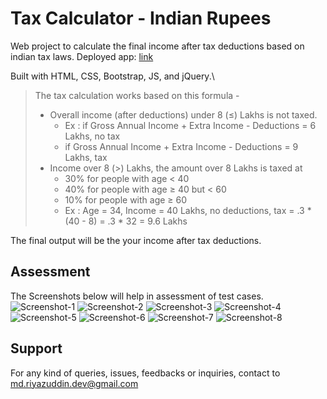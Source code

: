 # Tax Calculator - Indian Rupees
Web project to calculate the final income after tax deductions based on indian tax laws.
Deployed app: [link](https://tax-calculator-inr.web.app)

Built with HTML, CSS, Bootstrap, JS, and jQuery.\

>The tax calculation works based on this formula -
>- Overall income (after deductions) under 8 (≤) Lakhs is not taxed.
>    - Ex : if Gross Annual Income + Extra Income - Deductions =  6 Lakhs, no tax
>    - if Gross Annual Income + Extra Income - Deductions =  9 Lakhs, tax
>- Income over 8 (>) Lakhs, the amount over 8 Lakhs is taxed at
>    - 30% for people with age < 40
>    - 40% for people with age ≥ 40 but < 60
>    - 10% for people with age ≥ 60
>    - Ex : Age = 34, Income = 40 Lakhs, no deductions, tax = .3 * (40 - 8) = .3 * 32 = 9.6 Lakhs

The final output will be the your income after tax deductions.

## Assessment
The Screenshots below will help in assessment of test cases.
![Screenshot-1](https://tax-calculator-inr.web.app/screenshots/Screenshot1.png)
![Screenshot-2](https://tax-calculator-inr.web.app/screenshots/Screenshot2.png)
![Screenshot-3](https://tax-calculator-inr.web.app/screenshots/Screenshot3.png)
![Screenshot-4](https://tax-calculator-inr.web.app/screenshots/Screenshot4.png)
![Screenshot-5](https://tax-calculator-inr.web.app/screenshots/Screenshot5.png)
![Screenshot-6](https://tax-calculator-inr.web.app/screenshots/Screenshot6.png)
![Screenshot-7](https://tax-calculator-inr.web.app/screenshots/Screenshot7.png)
![Screenshot-8](https://tax-calculator-inr.web.app/screenshots/Screenshot8.png)

## Support
For any kind of queries, issues, feedbacks or inquiries, contact to md.riyazuddin.dev@gmail.com